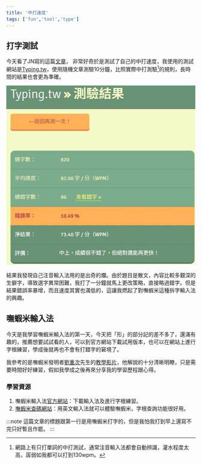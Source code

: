 ```yaml
---
title: '中打速度'
tags: ['fun','tool','type']
---
```


## 打字測試

今天看了JN寫的這篇[文章](https://blog.giveanornot.com/trying-boshiamy/)，
非常好奇於是測試了自己的中打速度，我使用的測試網站是[Typing.tw](https://typing.tw/app/?action=setting)，使用隨機文章測驗10分鐘，比照實際中打測驗[^1]的規則，長時間的結果也會更為準確。

![img](./img_20251002/resized.jpg)

結果我發現自己注音輸入法用的是出奇的爛。由於題目是散文，內容比較多艱深的生僻字，導致選字異常困難，我打了一分鐘就馬上更改策略，直接略過錯字。但是結果錯誤率暴增，而且速度其實也滿低的，這讓我燃起了對嘸蝦米這種拆字輸入法的興趣。

## 嘸蝦米輸入法

今天是我學習嘸蝦米輸入法的第一天，今天把「形」的部分記的差不多了，還滿有趣的，推薦想要試試看的人，可以到官方網站下載試用版本，也可以在網站上進行字根練習，學成後就再也不會有打錯字的窘境了。

我參考的是嘸蝦米發明者[劉重次](https://zh.wikipedia.org/zh-tw/%E5%8A%89%E9%87%8D%E6%AC%A1)先生的[教學影片](https://youtu.be/ieiDbPW6xF8?si=5ANfbtdImMlIfh2z)，他解說的十分清晰明瞭，只是需要時間好好練習，假如我學成之後再來分享我的學習歷程跟心得。

### 學習資源

1. 嘸蝦米輸入法[官方網站](https://boshiamy.com/)：下載輸入法及進行字根練習。
2. [嘸蝦米查碼網站](https://boshiamy.then.tw/)：用英文輸入法就可以體驗嘸蝦米，字根查詢功能很好用。

:::note
這篇文章的標題跟第一行是用嘸蝦米打字的，但是我怕我打到早上還寫不完只好暫且作罷。
:::

[^1]: 網路上有只打單詞的中打測試，通常注音輸入法都會自動辨識，灌水程度太高，孱弱如我都可以打到130wpm。